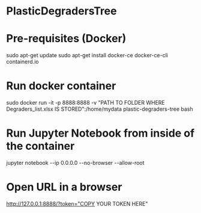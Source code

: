 # PlasticDegradersTree

#  Pre-requisites (Docker)

sudo apt-get update
sudo apt-get install docker-ce docker-ce-cli containerd.io


#  Run docker container
sudo docker run -it -p 8888:8888 -v "PATH TO FOLDER WHERE Degraders_list.xlsx IS STORED":/home/mydata plastic-degraders-tree bash

#  Run Jupyter Notebook from inside of the container
jupyter notebook --ip 0.0.0.0 --no-browser --allow-root

#  Open URL in a browser
http://127.0.0.1:8888/?token="COPY YOUR TOKEN HERE"

